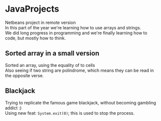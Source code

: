 # JavaProjects

Netbeans project in remote version <br>
In this part of the year we're learning how to use arrays and strings. <br>
We did long progress in programming and we're finally learning how to code, but mostly how to think.

## Sorted array in a small version
Sorted an array, using the equality of to cells <br>
Also seeing if two string are polindrome, which means they can be read in the opposite verse.

## Blackjack
Trying to replicate the famous game blackjack, without becoming gambling addict :) <br>
Using new feat: ```System.exit(0)```; this is used to stop the process.
